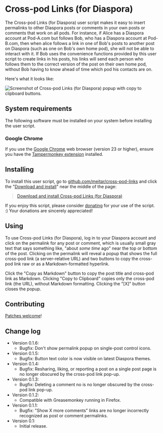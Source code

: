 # Cross-pod Links (for Diaspora)

The Cross-pod Links (for Diaspora) user script makes it easy to insert permalinks to other Diaspora posts or comments in your own posts or comments that work on all pods. For instance, if Alice has a Diaspora account at Pod-A.com but follows Bob, who has a Diaspora account at Pod-B.com, then when alice follows a link in one of Bob's posts to another post on Diaspora (such as one on Bob's own home pod), she will not be able to interact with it. If Bob uses the convenience functions provided by this user script to create links in his posts, his links will send each person who follows them to the correct version of the post on their own home pod, without Bob having to know ahead of time which pod his contacts are on.

Here's what it looks like:

![Screenshot of Cross-pod Links (for Diaspora) popup with copy to clipboard buttons.](http://i.imgur.com/IuAJD4T.png)

## System requirements

The following software must be installed on your system before installing the user script.

### Google Chrome

If you use the [Google Chrome](https://chrome.google.com/) web browser (version 23 or higher), ensure you have the [Tampermonkey extension](https://chrome.google.com/webstore/detail/tampermonkey/dhdgffkkebhmkfjojejmpbldmpobfkfo) installed.

## Installing

To install this user script, go to [github.com/meitar/cross-pod-links](https://github.com/cross-pod-links/) and click the "[Download and install](https://github.com/meitar/cross-pod-links/raw/master/cross-pod-links.user.js)" near the middle of the page:

> [Download and install Cross-pod Links (for Diaspora)](https://github.com/meitar/cross-pod-links/raw/master/cross-pod-links.user.js)

If you enjoy this script, please consider [donating](http://maybemaimed.com/cyberbusking/) for your use of the script. :) Your donations are sincerely appreciated!

## Using

To use Cross-pod Links (for Diaspora), log in to your Diaspora account and click on the permalink for any post or comment, which is usually small gray text that says something like, "about *some time* ago" near the top or bottom of the post. Clicking on the permalink will reveal a popup that shows the full cross-pod link (a server-relative URL) and two buttons to copy the cross-pod link raw or as a Markdown-formatted hyperlink.

Click the "Copy as Markdown" button to copy the post title and cross-pod link as Markdown. Clicking "Copy to Clipboard" copies only the cross-pod link (the URL), without Markdown formatting. Clicking the "[X]" button closes the popup.

## Contributing

[Patches welcome](https://github.com/meitar/cross-pod-links/issues)!

## Change log

* Version 0.1.6:
    * Bugfix: Don't show permalink popup on single-post control icons.
* Version 0.1.5:
    * Bugfix: Button text color is now visible on latest Diaspora themes.
* Version 0.1.4:
    * Bugfix: Resharing, liking, or reporting a post on a single post page is no longer obscured by the cross-pod link pop-up.
* Version 0.1.3:
    * Bugfix: Deleting a comment no is no longer obscured by the cross-pod link pop-up.
* Version 0.1.2:
    * Compatible with Greasemonkey running in Firefox.
* Version 0.1.1:
    * Bugfix: "Show X more comments" links are no longer incorrectly recognized as post or comment permalinks.
* Version 0.1:
    * Initial release.
